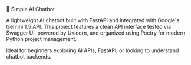 🤖 Simple AI Chatbot

A lightweight AI chatbot built with FastAPI and integrated with Google's Gemini 1.5 API. This project features a clean API interface tested via Swagger UI, powered by Uvicorn, and organized using Poetry for modern Python project management.

Ideal for beginners exploring AI APIs, FastAPI, or looking to understand chatbot backends.
